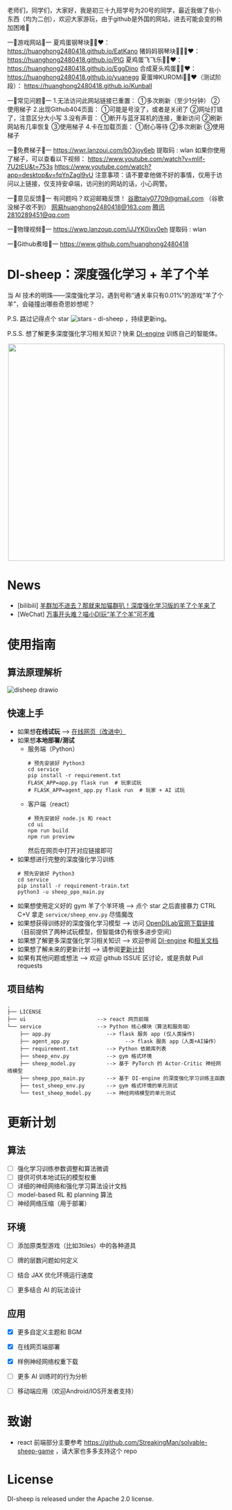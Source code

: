 老师们，同学们，大家好，我是初三十九班学号为20号的同学，最近我做了些小东西（均为二创），欢迎大家游玩，由于github是外国的网站，进去可能会变的稍加困难🌝

一🌸游戏网站🌸一
夏鸡蛋钢琴块🐔🥚❤：
https://huanghong2480418.github.io/EatKano
猪妈妈钢琴块🐷👩‍🦰❤：
https://huanghong2480418.github.io/PIG
夏鸡蛋飞飞乐🐔🥚❤：
https://huanghong2480418.github.io/EggDino
合成夏头鸡蛋🐔🥚❤：
https://huanghong2480418.github.io/yuanegg
夏蛋坤KUROMi🐔🥚❤（测试阶段）：
https://huanghong2480418.github.io/Kunball

一🌸常见问题🌸一
1.无法访问此网站链接已重置：
①多次刷新（至少1分钟）
②使用梯子
2.出现Github404页面：
①可能是号没了，或者是关闭了
②网址打错了，注意区分大小写
3.没有声音：
①断开与蓝牙耳机的连接，重新访问
②刷新网站有几率恢复
③使用梯子
4.卡在加载页面：
①耐心等待
②多次刷新
③使用梯子

一🌸免费梯子🌸一
https://wwr.lanzoui.com/b03joy6eb
提取码 : wlan
如果你使用了梯子，可以查看以下视频：
https://www.youtube.com/watch?v=mIif-7U2tEU&t=753s
https://www.youtube.com/watch?app=desktop&v=fqYnZagl9vU
注意事项：请不要拿他做不好的事情，仅用于访问以上链接，仅支持安卓端，访问别的网站的话，小心网警。

一🌸意见反馈🌸一
有问题吗？欢迎邮箱反馈！
谷歌taiy07709@gmail.com
（谷歌没梯子收不到）
网易huanghong2480418@163.com
腾讯2810289451@qq.com

一🌸物理视频🌸一
https://wwp.lanzoup.com/iJJYK0ixv0eh
提取码 : wlan

一🌸Github煮噎🌸一
https://www.github.com/huanghong2480418

# DI-sheep：深度强化学习 + 羊了个羊

当 AI 技术的明珠——深度强化学习，遇到号称“通关率只有0.01%”的游戏“羊了个羊”，会碰撞出哪些奇思妙想呢？

P.S. 路过记得点个 star ![stars - di-sheep](https://img.shields.io/github/stars/opendilab/di-sheep?style=social) ，持续更新ing。

P.S.S. 想了解更多深度强化学习相关知识？快来 [DI-engine](https://github.com/opendilab/DI-engine) 训练自己的智能体。

<div align="center">
    <a href="https://github.com/opendilab/DI-sheep"><img width="500px" height="auto" src="https://github.com/opendilab/DI-sheep/blob/master/ui/public/demo.gif"></a>
</div>

# News
- [bilibili] [羊群加不进去？那就来加猫群叭！深度强化学习版的羊了个羊来了](https://www.bilibili.com/video/BV1N24y1o7Lw/?spm_id_from=333.999.0.0)
- [WeChat] [万事开头难？喵小DI玩“羊了个羊”可不难](https://mp.weixin.qq.com/s/4Z3WtkcWRp6x4x60RVELfQ)

# 使用指南

## 算法原理解析
![disheep drawio](https://user-images.githubusercontent.com/33195032/191955286-7c309e9d-6e35-491f-93b3-b14cd1fe033f.png)

## 快速上手

- 如果想**在线试玩** --> [在线网页（改进中）](https://opendilab.net/sheep)
- 如果想**本地部署/测试**
  - 服务端（Python）
    ```shell
    # 预先安装好 Python3
    cd service
    pip install -r requirement.txt
    FLASK_APP=app.py flask run  # 玩家试玩
    # FLASK_APP=agent_app.py flask run  # 玩家 + AI 试玩
    ```
  - 客户端（react）
    ```shell
    # 预先安装好 node.js 和 react
    cd ui
    npm run build
    npm run preview
    ```
    然后在网页中打开对应链接即可
- 如果想进行完整的深度强化学习训练
    ```shell
    # 预先安装好 Python3
    cd service
    pip install -r requirement-train.txt
    python3 -u sheep_ppo_main.py
    ```
- 如果想使用定义好的 gym 羊了个羊环境 --> 点个 star 之后直接暴力 CTRL C+V 拿走 `service/sheep_env.py` 尽情魔改
- 如果想获得训练好的深度强化学习模型 --> 访问 [OpenDILab官网下载链接](https://opendilab.net/download/DI-sheep/) （目前提供了两种试玩模型，但智能体仍有很多进步空间）
- 如果想了解更多深度强化学习相关知识 --> 欢迎参阅 [DI-engine](https://github.com/opendilab/DI-engine) 和[相关文档](https://di-engine-docs.readthedocs.io/zh_CN/latest/)
- 如果想了解未来的更新计划 --> 请参阅[更新计划](#更新计划)
- 如果有其他问题或想法 --> 欢迎 github ISSUE 区讨论，或是贡献 Pull requests

## 项目结构
```text
.
├── LICENSE
├── ui                       --> react 网页前端
└── service                  --> Python 核心模块（算法和服务端）
    ├── app.py                  --> flask 服务 app (仅人类操作)
    ├── agent_app.py                  --> flask 服务 app（人类+AI操作）
    ├── requirement.txt         --> Python 依赖库列表
    ├── sheep_env.py            --> gym 格式环境
    ├── sheep_model.py          --> 基于 PyTorch 的 Actor-Critic 神经网络模型
    ├── sheep_ppo_main.py       --> 基于 DI-engine 的深度强化学习训练主函数
    ├── test_sheep_env.py       --> gym 格式环境的单元测试
    └── test_sheep_model.py     --> 神经网络模型的单元测试
```



# 更新计划

## 算法

- [ ] 强化学习训练参数调整和算法微调
- [ ] 提供可供本地试玩的模型权重
- [ ] 详细的神经网络和强化学习算法设计文档
- [ ] model-based RL 和 planning 算法
- [ ] 神经网络压缩（用于部署） 

## 环境
- [ ] 添加原类型游戏（比如3tiles）中的各种道具
- [ ] 牌的层数问题如何定义
- [ ] 结合 JAX 优化环境运行速度
- [ ] 更多结合 AI 的玩法设计


## 应用
- [x] 更多自定义主题和 BGM
- [x] 在线网页端部署
- [x] 样例神经网络权重下载
- [ ] 更多 AI 训练时的行为分析
- [ ] 移动端应用（欢迎Android/IOS开发者支持）


# 致谢
- react 前端部分主要参考 https://github.com/StreakingMan/solvable-sheep-game ，请大家也多多支持这个 repo 


# License
DI-sheep is released under the Apache 2.0 license.
